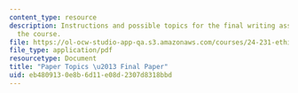 ```yaml
---
content_type: resource
description: Instructions and possible topics for the final writing assignment of
  the course.
file: https://ol-ocw-studio-app-qa.s3.amazonaws.com/courses/24-231-ethics-fall-2009/eb4809130e8b6d11e08d2307d8318bbd_MIT24_231F09_paper4.pdf
file_type: application/pdf
resourcetype: Document
title: "Paper Topics \u2013 Final Paper"
uid: eb480913-0e8b-6d11-e08d-2307d8318bbd
---
```

